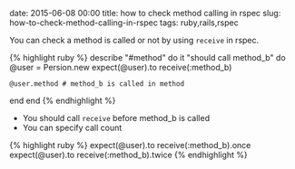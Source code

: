 date: 2015-06-08 00:00
title: how to check method calling in rspec
slug: how-to-check-method-calling-in-rspec
tags: ruby,rails,rspec

You can check a method is called or not by using `receive` in rspec.

{% highlight ruby %}
describe "#method" do
  it "should call method_b" do
    @user = Persion.new
    expect(@user).to receive(:method_b)
    
    @user.method # method_b is called in method
  end
end
{% endhighlight %}

* You should call `receive` before method_b is called
* You can specify call count

{% highlight ruby %}
expect(@user).to receive(:method_b).once
expect(@user).to receive(:method_b).twice
{% endhighlight %}
